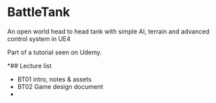 # BattleTank
An open world head to head tank with simple AI, terrain and advanced control system in UE4

Part of a tutorial seen on Udemy.

*## Lecture list
* BT01 intro, notes & assets
* BT02 Game design document
*
